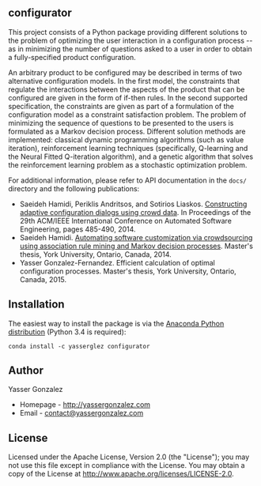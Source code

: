 configurator
------------

This project consists of a Python package providing different
solutions to the problem of optimizing the user interaction in a
configuration process -- as in minimizing the number of questions
asked to a user in order to obtain a fully-specified product
configuration.

An arbitrary product to be configured may be described in terms of two
alternative configuration models. In the first model, the constraints
that regulate the interactions between the aspects of the product that
can be configured are given in the form of if-then rules. In the
second supported specification, the constraints are given as part of a
formulation of the configuration model as a constraint satisfaction
problem. The problem of minimizing the sequence of questions to be
presented to the users is formulated as a Markov decision process.
Different solution methods are implemented: classical dynamic
programming algorithms (such as value iteration), reinforcement
learning techniques (specifically, Q-learning and the Neural Fitted
Q-iteration algorithm), and a genetic algorithm that solves the
reinforcement learning problem as a stochastic optimization problem.

For additional information, please refer to API documentation in the
`docs/` directory and the following publications:

* Saeideh Hamidi, Periklis Andritsos, and Sotirios Liaskos.
  [Constructing adaptive configuration dialogs using crowd data](https://dl.acm.org/citation.cfm?id=2642960).
  In Proceedings of the 29th ACM/IEEE International Conference on Automated Software Engineering, pages 485-490, 2014.
* Saeideh Hamidi.
  [Automating software customization via crowdsourcing using association rule mining and Markov decision processes](http://yorkspace.library.yorku.ca/xmlui/handle/10315/28216).
  Master's thesis, York University, Ontario, Canada, 2014.
* Yasser Gonzalez-Fernandez.
  Efficient calculation of optimal configuration processes.
  Master's thesis, York University, Ontario, Canada, 2015.


Installation
------------

The easiest way to install the package is via the
[Anaconda Python distribution](http://continuum.io/downloads)
(Python 3.4 is required):

```
conda install -c yasserglez configurator
```


Author
------

Yasser Gonzalez
* Homepage - http://yassergonzalez.com
* Email - contact@yassergonzalez.com


License
-------

Licensed under the Apache License, Version 2.0 (the "License");
you may not use this file except in compliance with the License.
You may obtain a copy of the License at
http://www.apache.org/licenses/LICENSE-2.0.
